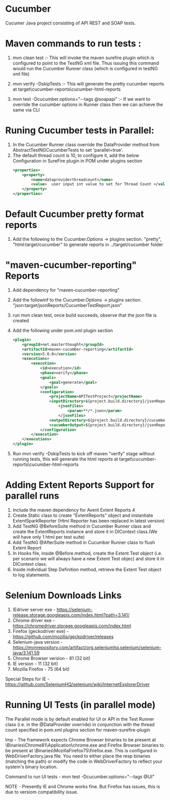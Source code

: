 # Cucumber
Cucumer Java project consisting of API REST and SOAP tests.


Maven commands to run tests :
=============================
1.  mvn clean test  :- This will invoke the maven surefire plugin which is configured to point to the TestNG xml file. Thus issuing
this command would run the Cucumber Runner class (which is configured in testNG xml file)

2. mvn verify -DskipTests   :-  This will generate the pretty cucumber reports at target\cucumber-reports\cucumber-html-reports 

3. mvn test -Dcucumber.options="--tags @soapapi"  :- If we want to override the cucumber options in Runner class then we can achieve the same via CLI


Runing Cucumber tests in Parallel:
=================================

1. In the Cucumber Runner class override the DataProvider method from AbstractTestNGCucumberTests to set 'parallel=true'.
2. The default thread count is 10, to configure it, add the below Configuration in SureFire plugin in POM under plugins section
	``` xml
	<properties>
        <property>
            <name>dataproviderthreadcount</name>
            <value>  user input int value to set for Thread Count </value>
        </property>
    </properties>
	```
	
Default Cucumber pretty format reports
======================================
1. Add the following to the Cucumber.Options -> plugins section. "pretty", "html:target/cucumber" to generate reports in ../target/cucumber folder

"maven-cucumber-reporting" Reports
==================================
1. Add dependency for "maven-cucumber-reporting" 
2. Add the followinf to the Cucumber.Options -> plugins section.  "json:target/jsonReports/CucumberTestReport.json"
3. run mvn clean test, once build succeeds, observe that the json file is created
4. Add the following under pom.xml plugin section

	``` xml
	<plugin>
		<groupId>net.masterthought</groupId>
		<artifactId>maven-cucumber-reporting</artifactId>
		<version>5.0.0</version>
		<executions>
			<execution>
				<id>execution</id>
				<phase>verify</phase>
				<goals>
					<goal>generate</goal>
				</goals>
				<configuration>
					<projectName>APITestProject</projectName>
					<inputDirectory>${project.build.directory}/jsonReports</inputDirectory>
						<jsonFiles>
							<param>**/*.json</param>
						</jsonFiles>
					<outputDirectory>${project.build.directory}/cucumber-reports</outputDirectory>
					<cucumberOutput>${project.build.directory}/jsonReports/CucumberTestReport.json</cucumberOutput>	 			
				</configuration>
			</execution>
		</executions>
	</plugin>
	```

5. Run mvn verify -DskipTests to kick off maven "verify" stage without running tests, this will generate the html reports at target\cucumber-reports\cucumber-html-reports

	
Adding Extent Reports Support for parallel runs
===============================================
1. Include the maven dependency for Avent Extent Reports 4
2. Create Static class to create "ExtentReports" object and instantiate ExtentSparkReporter (Html Reporter has been replaced in latest version)
3. Add TestNG @BeforeSuite method in Cucumber Runner class and create the ExtentReports instance and store it in DIContext class.(We will have only 1 html per test suite)
4. Add TestNG @AfterSuite method in Cucumber Runner class to flush Extent Report
5. In Hooks file, inside @Before method, create the Extent Test object (i.e. per scenario we will always have a new Extent Test objec) and store it in DIContext class.
6. Inside individual Step Definition method, retrieve the Extent Test object to log statements.


Selenium Downloads Links
========================
1. IEdriver server exe - https://selenium-release.storage.googleapis.com/index.html?path=3.141/
2. Chrome driver exe - https://chromedriver.storage.googleapis.com/index.html
3. Firefox (geckodriver exe) - https://github.com/mozilla/geckodriver/releases
4. Selenium-java version - https://mvnrepository.com/artifact/org.seleniumhq.selenium/selenium-java/3.141.59
5. Chrome Browser version - 81 (32 bit)
6. IE version - 11 (32 bit)
7. Mozilla Firefox - 75 (64 bit)

Special Steps for IE - https://github.com/SeleniumHQ/selenium/wiki/InternetExplorerDriver

Running UI Tests (in parallel mode)
===================================
The Parallel mode is by default enabled for UI or API in the Test Runner class (i.e. in the @DataProvider override) in conjunction with the 
thread count specified in pom.xml plugins section for maven-surefire-plugin

Imp -  The framework expects Chrome Browser binaries to be present at \\Binaries\\Chrome81\\Application\\chrome.exe
and Firefox Browser binaries to be present at \\Binaries\\MozillaFirefox75\\firefox.exe.  This is configured in WebDriverFactory.java file.
You need to either place the resp binaries (matching the path) or modify the code in WebDriverFactory to reflect your system's binary location.

Command to run UI tests -  mvn test -Dcucumber.options="--tags @UI"


NOTE -  Presently IE and Chrome works fine. But Firefox has issues, this is due to versiom compatibility issue.